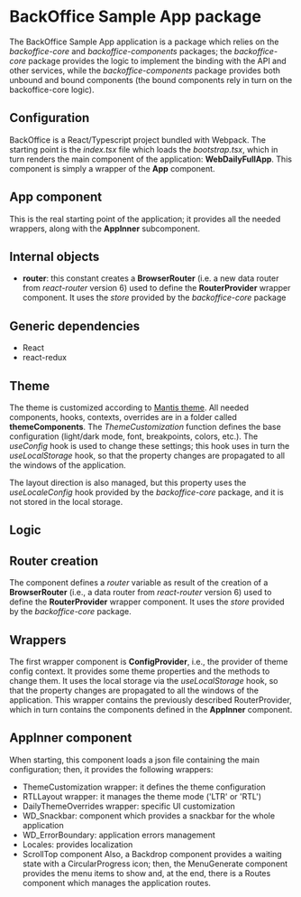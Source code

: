 # BackOffice Sample App package

The BackOffice Sample App application is a package which relies on the _backoffice-core_ and _backoffice-components_ packages;
the _backoffice-core_ package provides the logic to implement the binding with the API and other services, while the 
_backoffice-components_ package provides both unbound and bound components (the bound components rely in turn on the 
backoffice-core logic).

## Configuration
BackOffice is a React/Typescript project bundled with Webpack. The starting point is the _index.tsx_ file
which loads the _bootstrap.tsx_, which in turn renders the main component of the application: __WebDailyFullApp__. 
This component is simply a wrapper of the __App__ component.

## App component

This is the real starting point of the application; it provides all the needed wrappers, along with the __AppInner__ 
subcomponent.

## Internal objects

- __router__: this constant creates a __BrowserRouter__ (i.e. a new data router from _react-router_ version 6) used
to define the __RouterProvider__ wrapper component. It uses the _store_ provided by the _backoffice-core_ package

## Generic dependencies

- React
- react-redux

## Theme

The theme is customized according to [Mantis theme](https://mantisdashboard.io/). All needed components, hooks, contexts,
overrides are in a folder called __themeComponents__. The _ThemeCustomization_ function defines the base configuration
(light/dark mode, font, breakpoints, colors, etc.). The _useConfig_ hook is used to change these settings; this hook uses 
in turn the _useLocalStorage_ hook, so that the property changes are propagated to all the windows of the application.

The layout direction is also managed, but this property uses the _useLocaleConfig_ hook provided by the _backoffice-core_ 
package, and it is not stored in the local storage.

## Logic

## Router creation

The component defines a _router_ variable as result of the creation of a __BrowserRouter__ (i.e., a data router 
from _react-router_ version 6) used to define the __RouterProvider__ wrapper component. It uses the _store_ provided 
by the _backoffice-core_ package.

## Wrappers

The first wrapper component is __ConfigProvider__, i.e., the provider of theme config context. It provides some theme
properties and the methods to change them. It uses the local storage via the _useLocalStorage_ hook,
so that the property changes are propagated to all the windows of the application. This wrapper contains the previously 
described RouterProvider, which in turn contains the components defined in the __AppInner__ component. 

## AppInner component

When starting, this component loads a json file containing the main configuration; then, it provides the following
wrappers:
- ThemeCustomization wrapper: it defines the theme configuration
- RTLLayout wrapper: it manages the theme mode ('LTR' or 'RTL')
- DailyThemeOverrides wrapper: specific UI customization
- WD_Snackbar: component which provides a snackbar for the whole application
- WD_ErrorBoundary: application errors management
- Locales: provides localization
- ScrollTop component
Also, a Backdrop component provides a waiting state with a CircularProgress icon; then, the MenuGenerate component
provides the menu items to show and, at the end, there is a Routes component which manages the application routes.




